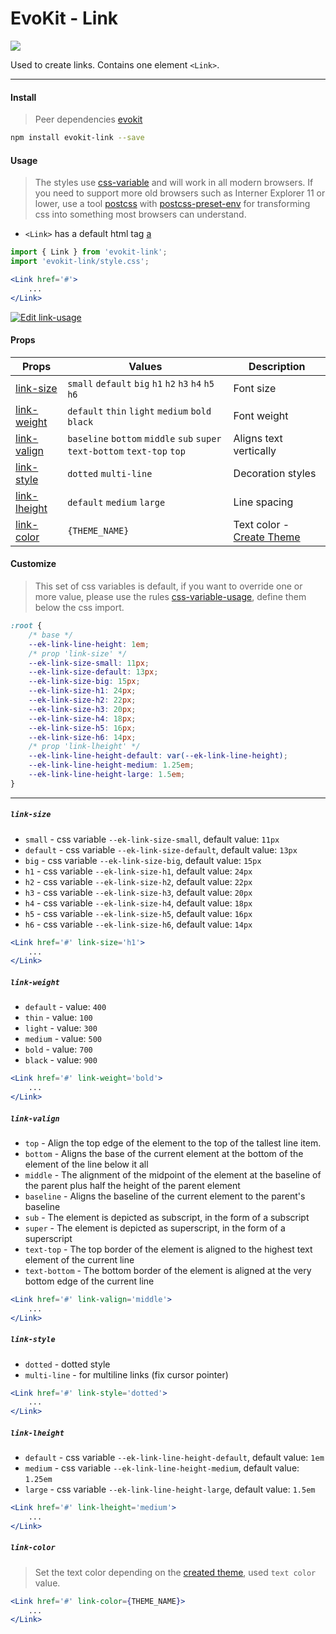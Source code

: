 [evokit]: /packages/evokit/
[css-variable]: //caniuse.com/#feat=css-variables
[css-variable-usage]: //w3schools.com/css/css3_variables.asp
[html-tag-a]: //www.w3schools.com/tags/tag_a.asp
[postcss]: //postcss.org
[postcss-preset-env]: //preset-env.cssdb.org

[create_theme]: docs/base/theme

[link-color]: #link-color
[link-size]: #link-size
[link-weight]: #link-weight
[link-valign]: #link-valign
[link-style]: #link-style
[link-lheight]: #link-lheight

# EvoKit - Link

[![](https://img.shields.io/npm/v/evokit-link.svg)](https://www.npmjs.com/package/evokit-link)

Used to create links. Contains one element `<Link>`.

---

#### Install

> Peer dependencies [evokit]

```bash
npm install evokit-link --save
```

#### Usage

> The styles use [css-variable] and will work in all modern browsers. If you need to support more old browsers such as Interner Explorer 11 or lower, use a tool [postcss] with [postcss-preset-env] for transforming css into something most browsers can understand.

- `<Link>` has a default html tag [a][html-tag-a]

```jsx
import { Link } from 'evokit-link';
import 'evokit-link/style.css';

<Link href='#'>
    ...
</Link>

```

[![Edit link-usage](https://codesandbox.io/static/img/play-codesandbox.svg)](https://codesandbox.io/embed/linkusage-c7mgv?fontsize=14 ':include :type=iframe width=100% height=500px')

#### Props

| Props | Values | Description |
|-------|--------|-------------|
| [link-size]    | `small` `default` `big` `h1` `h2` `h3` `h4` `h5` `h6` | Font size |
| [link-weight]  | `default` `thin` `light` `medium` `bold` `black` | Font weight |
| [link-valign]  | `baseline` `bottom` `middle` `sub` `super` `text-bottom` `text-top` `top` | Aligns text vertically |
| [link-style]   | `dotted` `multi-line` | Decoration styles |
| [link-lheight] | `default` `medium` `large` | Line spacing |
| [link-color]   | `{THEME_NAME}` | Text color - [Create Theme][create_theme] |

#### Customize

> This set of css variables is default, if you want to override one or more value, please use the rules [css-variable-usage], define them below the css import.

```css
:root {
    /* base */
    --ek-link-line-height: 1em;
    /* prop 'link-size' */
    --ek-link-size-small: 11px;
    --ek-link-size-default: 13px;
    --ek-link-size-big: 15px;
    --ek-link-size-h1: 24px;
    --ek-link-size-h2: 22px;
    --ek-link-size-h3: 20px;
    --ek-link-size-h4: 18px;
    --ek-link-size-h5: 16px;
    --ek-link-size-h6: 14px;
    /* prop 'link-lheight' */
    --ek-link-line-height-default: var(--ek-link-line-height);
    --ek-link-line-height-medium: 1.25em;
    --ek-link-line-height-large: 1.5em;
}
```

---

##### `link-size`

- `small` - css variable `--ek-link-size-small`, default value: `11px`
- `default` - css variable `--ek-link-size-default`, default value: `13px`
- `big` - css variable `--ek-link-size-big`, default value: `15px`
- `h1` - css variable `--ek-link-size-h1`, default value: `24px`
- `h2` - css variable `--ek-link-size-h2`, default value: `22px`
- `h3` - css variable `--ek-link-size-h3`, default value: `20px`
- `h4` - css variable `--ek-link-size-h4`, default value: `18px`
- `h5` - css variable `--ek-link-size-h5`, default value: `16px`
- `h6` - css variable `--ek-link-size-h6`, default value: `14px`

```jsx
<Link href='#' link-size='h1'>
    ...
</Link>
```

##### `link-weight`

- `default` - value: `400`
- `thin` - value: `100`
- `light` - value: `300`
- `medium` - value: `500`
- `bold` - value: `700`
- `black` - value: `900`

```jsx
<Link href='#' link-weight='bold'>
    ...
</Link>
```

##### `link-valign`

- `top` - Align the top edge of the element to the top of the tallest line item.
- `bottom` - Aligns the base of the current element at the bottom of the element of the line below it all
- `middle` - The alignment of the midpoint of the element at the baseline of the parent plus half the height of the parent element
- `baseline` - Aligns the baseline of the current element to the parent's baseline
- `sub` - The element is depicted as subscript, in the form of a subscript
- `super` - The element is depicted as superscript, in the form of a superscript
- `text-top` - The top border of the element is aligned to the highest text element of the current line
- `text-bottom` - The bottom border of the element is aligned at the very bottom edge of the current line

```jsx
<Link href='#' link-valign='middle'>
    ...
</Link>
```

##### `link-style`

- `dotted` - dotted style
- `multi-line` - for multiline links (fix cursor pointer)

```jsx
<Link href='#' link-style='dotted'>
    ...
</Link>
```

##### `link-lheight`

- `default` - css variable `--ek-link-line-height-default`, default value: `1em`
- `medium` - css variable `--ek-link-line-height-medium`, default value: `1.25em`
- `large` - css variable `--ek-link-line-height-large`, default value: `1.5em`

```jsx
<Link href='#' link-lheight='medium'>
    ...
</Link>
```

##### `link-color`

> Set the text color depending on the [created theme][create_theme], used `text color` value.

```jsx
<Link href='#' link-color={THEME_NAME}>
    ...
</Link>
```
